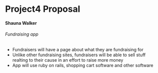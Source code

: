 # Project4 Proposal 
#### Shauna Walker

###### Fundraising app
- Fundraisers will have a page about what they are fundraising for
- Unlike other fundraising sites, fundraisers will be able to sell stuff realting to their cause in an effort to raise more money
- App will use ruby on rails, shopping cart software and other software

